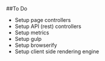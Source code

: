 ##To Do

* Setup page controllers
* Setup API (rest) controllers
* Setup metrics
* Setup gulp
* Setup browserify
* Setup client side rendering engine
